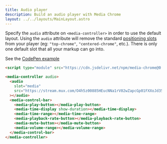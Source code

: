```yaml
---
title: Audio player
description: Build an audio player with Media Chrome
layout: ../../layouts/MainLayout.astro
---
```


Specify the `audio` attribute on `<media-controller>` in order to use the default layout. Using the `audio` attribute will remove the standard [positioning slots](/en/position-controls) from your player (eg: `"top-chrome"`, `"centered-chrome"`, etc.). There is only one default slot that all your markup can go into.

See the [CodePen example](https://codepen.io/heff/pen/wvdyNWd?editors=1000)

```html
<script type="module" src="https://cdn.jsdelivr.net/npm/media-chrome@0.16/+esm"></script>

<media-controller audio>
  <audio
    slot="media"
    src="https://stream.mux.com/O4h5z00885HEucNNa1rV02wZapcGp01FXXoJd35AHmGX7g/audio.m4a"
  ></audio>
  <media-control-bar>
    <media-play-button></media-play-button>
    <media-time-display show-duration></media-time-display>
    <media-time-range></media-time-range>
    <media-playback-rate-button></media-playback-rate-button>
    <media-mute-button></media-mute-button>
    <media-volume-range></media-volume-range>
  </media-control-bar>
</media-controller>
```
